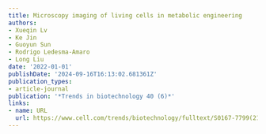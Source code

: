 ```yaml
---
title: Microscopy imaging of living cells in metabolic engineering
authors:
- Xueqin Lv
- Ke Jin
- Guoyun Sun
- Rodrigo Ledesma-Amaro
- Long Liu
date: '2022-01-01'
publishDate: '2024-09-16T16:13:02.681361Z'
publication_types:
- article-journal
publication: '*Trends in biotechnology 40 (6)*'
links:
- name: URL
  url: https://www.cell.com/trends/biotechnology/fulltext/S0167-7799(21)00256-0
---
```

